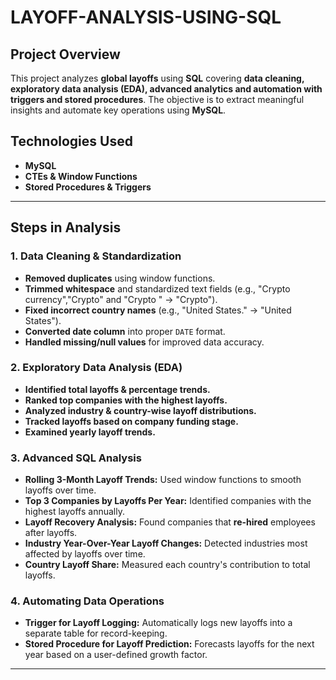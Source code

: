 # LAYOFF-ANALYSIS-USING-SQL
##  Project Overview  
This project analyzes **global layoffs** using **SQL** covering **data cleaning, exploratory data analysis (EDA), advanced analytics and automation with triggers and stored procedures**. The objective is to extract meaningful insights and automate key operations using **MySQL**.  

##  Technologies Used  
- **MySQL**  
- **CTEs & Window Functions**  
- **Stored Procedures & Triggers**  

---

##  Steps in Analysis  

###  1. **Data Cleaning & Standardization**  
- **Removed duplicates** using window functions.  
- **Trimmed whitespace** and standardized text fields (e.g., "Crypto currency","Crypto" and "Crypto " → "Crypto").  
- **Fixed incorrect country names** (e.g., "United States." → "United States").  
- **Converted date column** into proper `DATE` format.  
- **Handled missing/null values** for improved data accuracy.  

###  2. **Exploratory Data Analysis (EDA)**  
- **Identified total layoffs & percentage trends.**  
- **Ranked top companies with the highest layoffs.**  
- **Analyzed industry & country-wise layoff distributions.**  
- **Tracked layoffs based on company funding stage.**  
- **Examined yearly layoff trends.**  

###  3. **Advanced SQL Analysis**  
- **Rolling 3-Month Layoff Trends:** Used window functions to smooth layoffs over time.  
- **Top 3 Companies by Layoffs Per Year:** Identified companies with the highest layoffs annually.  
- **Layoff Recovery Analysis:** Found companies that **re-hired** employees after layoffs.  
- **Industry Year-Over-Year Layoff Changes:** Detected industries most affected by layoffs over time.  
- **Country Layoff Share:** Measured each country's contribution to total layoffs.  

###  4. **Automating Data Operations**  
- **Trigger for Layoff Logging:** Automatically logs new layoffs into a separate table for record-keeping.  
- **Stored Procedure for Layoff Prediction:** Forecasts layoffs for the next year based on a user-defined growth factor.  

---



